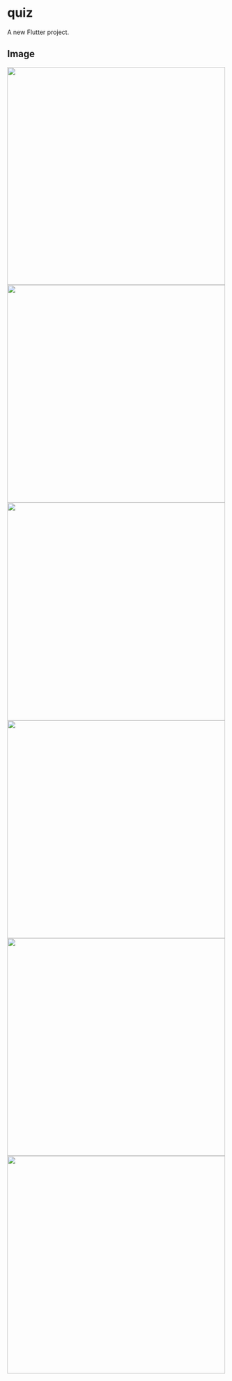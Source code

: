 # quiz

A new Flutter project.
## Image

<img src="https://user-images.githubusercontent.com/43120067/145722529-fb74d9fd-9bdf-456a-8559-af6f8c922f32.png" width="500" >

<img src="https://user-images.githubusercontent.com/43120067/145722466-bf3591aa-e3a9-4155-a4b1-11465b7bbee4.png" width="500" >

<img src="https://user-images.githubusercontent.com/43120067/145722488-b831c956-53b6-4f7a-96ed-95d392923e11.png" width="500" >
<img src="https://user-images.githubusercontent.com/43120067/145722492-6b404c5c-8834-4b82-9168-f1ac2fa1818f.png" width="500" >

<img src="https://user-images.githubusercontent.com/43120067/145722532-6303b646-7ecf-4d0f-9374-1d7464cf0769.png" width="500" >


<img src="https://user-images.githubusercontent.com/43120067/145722463-6a30f675-a08c-4edf-81f2-73c74c1dd047.png" width="500" >
